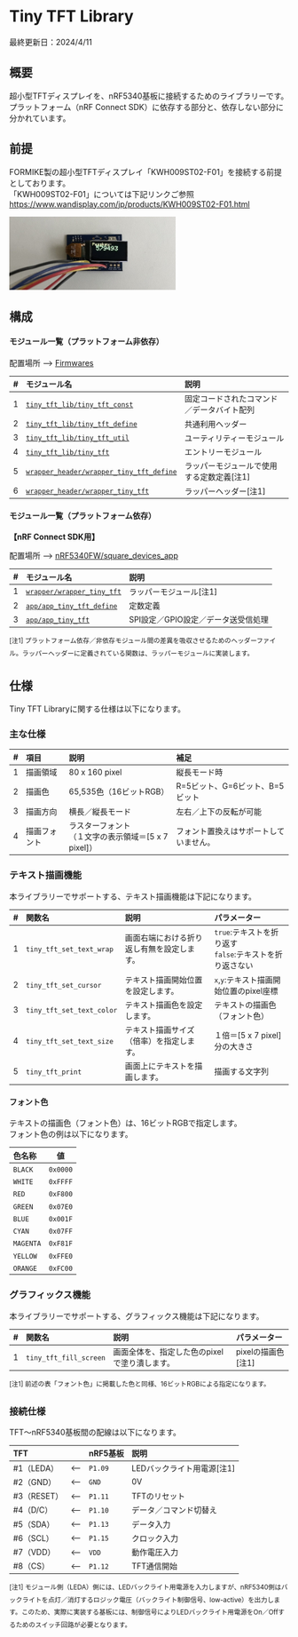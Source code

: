 # Tiny TFT Library

最終更新日：2024/4/11

## 概要
超小型TFTディスプレイを、nRF5340基板に接続するためのライブラリーです。<br>
プラットフォーム（nRF Connect SDK）に依存する部分と、依存しない部分に分かれています。

## 前提

FORMIKE製の超小型TFTディスプレイ「KWH009ST02-F01」を接続する前提としております。<br>
「KWH009ST02-F01」については下記リンクご参照<br>
https://www.wandisplay.com/jp/products/KWH009ST02-F01.html

<img src="../../Markdowns/Hardwares/images/BOARD_02.jpg" width="300">

## 構成

#### モジュール一覧（プラットフォーム非依存）

配置場所 --> [Firmwares](../../Firmwares)

|#|モジュール名|説明|
|:---:|:---|:---|
|1|[`tiny_tft_lib/tiny_tft_const`](../../Firmwares/tiny_tft_lib/tiny_tft_const.c)|固定コードされたコマンド／データバイト配列|
|2|[`tiny_tft_lib/tiny_tft_define`](../../Firmwares/tiny_tft_lib/tiny_tft_define.h)|共通利用ヘッダー|
|3|[`tiny_tft_lib/tiny_tft_util`](../../Firmwares/tiny_tft_lib/tiny_tft_util.c)|ユーティリティーモジュール|
|4|[`tiny_tft_lib/tiny_tft`](../../Firmwares/tiny_tft_lib/tiny_tft.c)|エントリーモジュール|
|5|[`wrapper_header/wrapper_tiny_tft_define`](../../Firmwares/wrapper_header/wrapper_tiny_tft_define.h)|ラッパーモジュールで使用する定数定義[注1]|
|6|[`wrapper_header/wrapper_tiny_tft`](../../Firmwares/wrapper_header/wrapper_tiny_tft.h)|ラッパーヘッダー[注1]|

#### モジュール一覧（プラットフォーム依存）

<b>【nRF Connect SDK用】</b>

配置場所 --> [nRF5340FW/square_devices_app](../../nRF5340FW/square_devices_app)

|#|モジュール名|説明|
|:---:|:---|:---|
|1|[`wrapper/wrapper_tiny_tft`](../../nRF5340FW/square_devices_app/wrapper/wrapper_tiny_tft.c)|ラッパーモジュール[注1]|
|2|[`app/app_tiny_tft_define`](../../nRF5340FW/square_devices_app/app/app_tiny_tft_define.h)|定数定義|
|3|[`app/app_tiny_tft`](../../nRF5340FW/square_devices_app/app/app_tiny_tft.c)|SPI設定／GPIO設定／データ送受信処理|

<sup>
[注1] プラットフォーム依存／非依存モジュール間の差異を吸収させるためのヘッダーファイル。ラッパーヘッダーに定義されている関数は、ラッパーモジュールに実装します。
</sup>

## 仕様
Tiny TFT Libraryに関する仕様は以下になります。

### 主な仕様

|#|項目|説明|補足|
|:---:|:---|:---|:---|
|1|描画領域|80 x 160 pixel|縦長モード時|
|2|描画色|65,535色（16ビットRGB）|R=5ビット、G=6ビット、B=5ビット|
|3|描画方向|横長／縦長モード|左右／上下の反転が可能|
|4|描画フォント|ラスターフォント<br>（１文字の表示領域＝[5 x 7 pixel]）|フォント置換えはサポートしていません。|

### テキスト描画機能
本ライブラリーでサポートする、テキスト描画機能は下記になります。

|#|関数名|説明|パラメーター|
|:---:|:---|:---|:---|
|1|`tiny_tft_set_text_wrap`|画面右端における折り返し有無を設定します。|`true`:テキストを折り返す<br>`false`:テキストを折り返さない|
|2|`tiny_tft_set_cursor`|テキスト描画開始位置を設定します。|`x`,`y`:テキスト描画開始位置のpixel座標|
|3|`tiny_tft_set_text_color`|テキスト描画色を設定します。|テキストの描画色（フォント色）|
|4|`tiny_tft_set_text_size`|テキスト描画サイズ（倍率）を指定します。|１倍＝[5 x 7 pixel]分の大きさ|
|5|`tiny_tft_print`|画面上にテキストを描画します。|描画する文字列|

#### フォント色
テキストの描画色（フォント色）は、16ビットRGBで指定します。<br>
フォント色の例は以下になります。

|色名称|値|
|:---|:---:|
|`BLACK`|`0x0000`|
|`WHITE`|`0xFFFF`|
|`RED`|`0xF800`|
|`GREEN`|`0x07E0`|
|`BLUE`|`0x001F`|
|`CYAN`|`0x07FF`|
|`MAGENTA`|`0xF81F`|
|`YELLOW`|`0xFFE0`|
|`ORANGE`|`0xFC00`|

### グラフィックス機能
本ライブラリーでサポートする、グラフィックス機能は下記になります。

|#|関数名|説明|パラメーター|
|:---:|:---|:---|:---|
|1|`tiny_tft_fill_screen`|画面全体を、指定した色のpixelで塗り潰します。|pixelの描画色[注1]|

<sup>
[注1] 前述の表「フォント色」に掲載した色と同様、16ビットRGBによる指定になります。
</sup>

### 接続仕様

TFT〜nRF5340基板間の配線は以下になります。

|TFT||nRF5基板|説明|
|:--|:--:|:--|:--|
|#1（LEDA）|<--|`P1.09`|LEDバックライト用電源[注1]|
|#2（GND）|<--|`GND`|0V|
|#3（RESET）|<--|`P1.11`|TFTのリセット|
|#4（D/C）|<--|`P1.10`|データ／コマンド切替え|
|#5（SDA）|<--|`P1.13`|データ入力|
|#6（SCL）|<--|`P1.15`|クロック入力|
|#7（VDD）|<--|`VDD`|動作電圧入力|
|#8（CS）|<--|`P1.12`|TFT通信開始|

<sup>
[注1] モジュール側（LEDA）側には、LEDバックライト用電源を入力しますが、nRF5340側はバックライトを点灯／消灯するロジック電圧（バックライト制御信号、low-active）を出力します。このため、実際に実装する基板には、制御信号によりLEDバックライト用電源をOn／Offするためのスイッチ回路が必要となります。
</sup>
